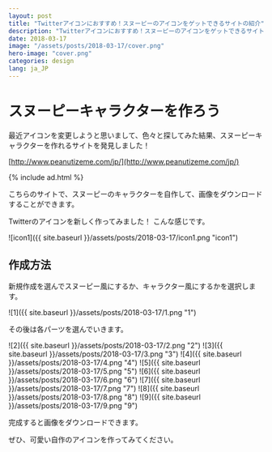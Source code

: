 ```yaml
---
layout: post
title: "Twitterアイコンにおすすめ！スヌーピーのアイコンをゲットできるサイトの紹介"
description: "Twitterアイコンにおすすめ！スヌーピーのアイコンをゲットできるサイトの紹介"
date: 2018-03-17
image: "/assets/posts/2018-03-17/cover.png"
hero-image: "cover.png"
categories: design
lang: ja_JP
---
```


# スヌーピーキャラクターを作ろう

最近アイコンを変更しようと思いまして、色々と探してみた結果、スヌーピーキャラクターを作れるサイトを発見しました！

[http://www.peanutizeme.com/jp/](http://www.peanutizeme.com/jp/)

{% include ad.html %}

こちらのサイトで、スヌーピーのキャラクターを自作して、画像をダウンロードすることができます。

Twitterのアイコンを新しく作ってみました！
こんな感じです。

![icon1]({{ site.baseurl }}/assets/posts/2018-03-17/icon1.png "icon1")

## 作成方法

新規作成を選んでスヌーピー風にするか、キャラクター風にするかを選択します。

![1]({{ site.baseurl }}/assets/posts/2018-03-17/1.png "1")

その後は各パーツを選んでいきます。

![2]({{ site.baseurl }}/assets/posts/2018-03-17/2.png "2")
![3]({{ site.baseurl }}/assets/posts/2018-03-17/3.png "3")
![4]({{ site.baseurl }}/assets/posts/2018-03-17/4.png "4")
![5]({{ site.baseurl }}/assets/posts/2018-03-17/5.png "5")
![6]({{ site.baseurl }}/assets/posts/2018-03-17/6.png "6")
![7]({{ site.baseurl }}/assets/posts/2018-03-17/7.png "7")
![8]({{ site.baseurl }}/assets/posts/2018-03-17/8.png "8")
![9]({{ site.baseurl }}/assets/posts/2018-03-17/9.png "9")

完成すると画像をダウンロードできます。

ぜひ、可愛い自作のアイコンを作ってみてください。

